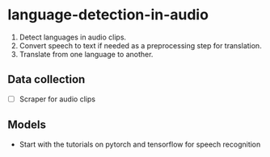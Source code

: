 # language-detection-in-audio

1. Detect languages in audio clips.
2. Convert speech to text if needed as a preprocessing step for translation.
3. Translate from one language to another.





## Data collection
- [ ] Scraper for audio clips

## Models
- Start with the tutorials on pytorch and tensorflow for speech recognition
